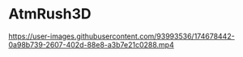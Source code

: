 # AtmRush3D
 


https://user-images.githubusercontent.com/93993536/174678442-0a98b739-2607-402d-88e8-a3b7e21c0288.mp4

